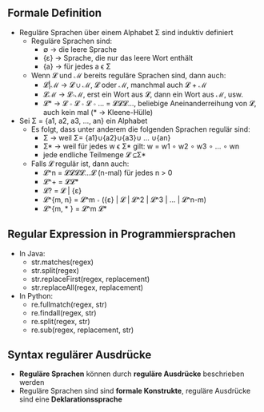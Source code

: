 ## Formale Definition
- Reguläre Sprachen über einem Alphabet Σ sind induktiv definiert
	- Reguläre Sprachen sind:
		- ∅ -> die leere Sprache
		- {ε} -> Sprache, die nur das leere Wort enthält
		- {a} -> für jedes a ϵ Σ
	- Wenn 𝓛 und ℳ bereits reguläre Sprachen sind, dann auch:
		- 𝓛|ℳ -> 𝓛 ∪ ℳ, 𝓛 oder ℳ, manchmal auch 𝓛 + ℳ
		- 𝓛ℳ -> 𝓛∘ℳ, erst ein Wort aus 𝓛, dann ein Wort aus ℳ, usw.
		- 𝓛* -> 𝓛 ∘ 𝓛 ∘ 𝓛 ∘ … = 𝓛𝓛𝓛…, beliebige Aneinanderreihung von 𝓛, auch kein mal (* -> Kleene-Hülle)
- Sei Σ = {a1, a2, a3, …, an} ein Alphabet
	- Es folgt, dass unter anderem die folgenden Sprachen regulär sind:
		- Σ -> weil Σ= {a1}∪{a2}∪{a3}∪ … ∪{an}
		- Σ* -> weil für jedes w ϵ Σ* gilt: w = w1 ∘ w2 ∘ w3 ∘ ... ∘ wn
		- jede endliche Teilmenge 𝓛 ⊆Σ*
	- Falls 𝓛 regulär ist, dann auch:
		- 𝓛^n = 𝓛𝓛𝓛𝓛...𝓛 (n-mal) für jedes n > 0
		- 𝓛^+ = 𝓛𝓛*
		- 𝓛? = 𝓛 | {ε}
		- 𝓛^{m, n} = 𝓛^m ∘ ({ε} | 𝓛 | 𝓛^2 | 𝓛^3 | ... | 𝓛^n-m)
		- 𝓛^{m, * } = 𝓛^m 𝓛*

## Regular Expression in Programmiersprachen
- In Java:
	- str.matches(regex)
	- str.split(regex)
	- str.replaceFirst(regex, replacement)
	- str.replaceAll(regex, replacement)
- In Python:
	- re.fullmatch(regex, str)
	- re.findall(regex, str)
	- re.split(regex, str)
	- re.sub(regex, replacement, str)

## Syntax regulärer Ausdrücke
 - **Reguläre Sprachen** können durch **reguläre Ausdrücke** beschrieben werden
- Reguläre Sprachen sind sind **formale Konstrukte**, reguläre Ausdrücke sind eine **Deklarationssprache**

